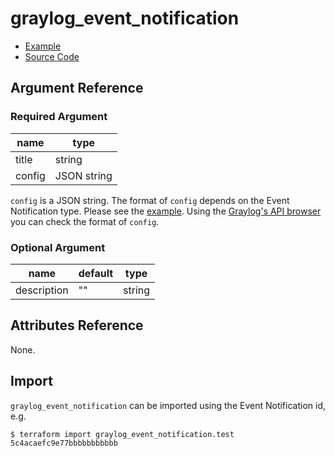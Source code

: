 # graylog_event_notification

* [Example](../../examples/v0.12/event_notification.tf)
* [Source Code](../../graylog/resource/event/notification/resource.go)

## Argument Reference

### Required Argument

name | type
--- | ---
title | string
config | JSON string

`config` is a JSON string.
The format of `config` depends on the Event Notification type.
Please see the [example](../../examples/v0.12/event_notification.tf).
Using the [Graylog's API browser](https://docs.graylog.org/en/latest/pages/configuration/rest_api.html) you can check the format of `config`.

### Optional Argument

name | default | type
--- | --- | ---
description | ""| string

## Attributes Reference

None.

## Import

`graylog_event_notification` can be imported using the Event Notification id, e.g.

```console
$ terraform import graylog_event_notification.test 5c4acaefc9e77bbbbbbbbbbb
```
